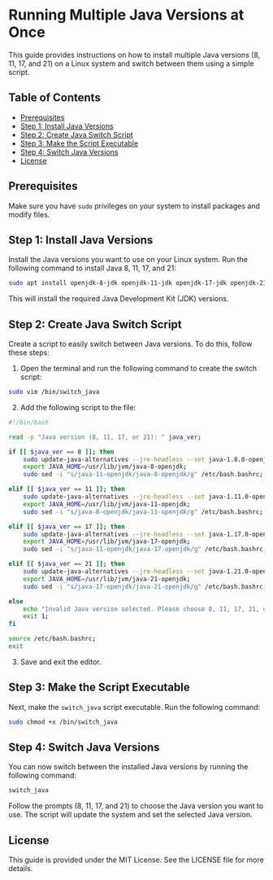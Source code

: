 # Running Multiple Java Versions at Once

This guide provides instructions on how to install multiple Java versions (8, 11, 17, and 21) on a Linux system and switch between them using a simple script.

## Table of Contents

- [Prerequisites](#prerequisites)
- [Step 1: Install Java Versions](#step-1-install-java-versions)
- [Step 2: Create Java Switch Script](#step-2-create-java-switch-script)
- [Step 3: Make the Script Executable](#step-3-make-the-script-executable)
- [Step 4: Switch Java Versions](#step-4-switch-java-versions)
- [License](#license)

## Prerequisites

Make sure you have `sudo` privileges on your system to install packages and modify files.

## Step 1: Install Java Versions

Install the Java versions you want to use on your Linux system. Run the following command to install Java 8, 11, 17, and 21:

```bash
sudo apt install openjdk-8-jdk openjdk-11-jdk openjdk-17-jdk openjdk-21-jdk
```

This will install the required Java Development Kit (JDK) versions.

## Step 2: Create Java Switch Script

Create a script to easily switch between Java versions. To do this, follow these steps:

1. Open the terminal and run the following command to create the switch script:

```bash
sudo vim /bin/switch_java
```

2. Add the following script to the file:

```bash
#!/bin/bash

read -p "Java version (8, 11, 17, or 21): " java_ver;

if [[ $java_ver == 8 ]]; then
    sudo update-java-alternatives --jre-headless --set java-1.8.0-openjdk-amd64
    export JAVA_HOME=/usr/lib/jvm/java-8-openjdk;
    sudo sed -i "s/java-11-openjdk/java-8-openjdk/g" /etc/bash.bashrc;

elif [[ $java_ver == 11 ]]; then
    sudo update-java-alternatives --jre-headless --set java-1.11.0-openjdk-amd64
    export JAVA_HOME=/usr/lib/jvm/java-11-openjdk;
    sudo sed -i "s/java-8-openjdk/java-11-openjdk/g" /etc/bash.bashrc;

elif [[ $java_ver == 17 ]]; then
    sudo update-java-alternatives --jre-headless --set java-1.17.0-openjdk-amd64
    export JAVA_HOME=/usr/lib/jvm/java-17-openjdk;
    sudo sed -i "s/java-11-openjdk/java-17-openjdk/g" /etc/bash.bashrc;

elif [[ $java_ver == 21 ]]; then
    sudo update-java-alternatives --jre-headless --set java-1.21.0-openjdk-amd64
    export JAVA_HOME=/usr/lib/jvm/java-21-openjdk;
    sudo sed -i "s/java-17-openjdk/java-21-openjdk/g" /etc/bash.bashrc;

else
    echo "Invalid Java version selected. Please choose 8, 11, 17, 21, or 22."
    exit 1;
fi

source /etc/bash.bashrc;
exit
```

3. Save and exit the editor.

## Step 3: Make the Script Executable

Next, make the `switch_java` script executable. Run the following command:

```bash
sudo chmod +x /bin/switch_java
```

## Step 4: Switch Java Versions

You can now switch between the installed Java versions by running the following command:

```bash
switch_java
```

Follow the prompts (8, 11, 17, and 21) to choose the Java version you want to use. The script will update the system and set the selected Java version.

## License

This guide is provided under the MIT License. See the LICENSE file for more details.
